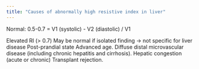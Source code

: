 ```yaml
---
title: "Causes of abnormally high resistive index in liver"
---
```

Normal: 0.5-0.7 = V1 (systolic) - V2 (diastolic) / V1

Elevated RI (&gt; 0.7)
May be normal if isolated finding &#8594; not specific for liver disease
Post-prandial state
Advanced age.
Diffuse distal microvascular disease (including chronic hepatitis and cirrhosis).
Hepatic congestion (acute or chronic)
Transplant rejection.

